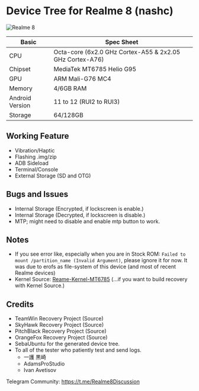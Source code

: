 # Device Tree for Realme 8 (nashc)
![Realme 8](https://image05.realme.net/general/20210427/1619510447064.png)

|Basic               |Spec Sheet                                                    |
|--                  |--                                                            |
|CPU                 |Octa-core (6x2.0 GHz Cortex-A55 & 2x2.05 GHz Cortex-A76)      |
|Chipset             |MediaTek MT6785 Helio G95                                     |
|GPU                 |ARM Mali-G76 MC4                                              |
|Memory              |4/6GB RAM                                                     |
|Android Version     |11 to 12 (RUI2 to RUI3)                                               |
|Storage             |64/128GB                                                      |

## Working Feature
- Vibration/Haptic 
- Flashing .img/zip
- ADB Sideload
- Terminal/Console
- External Storage (SD and OTG)

## Bugs and Issues
- Internal Storage (Encrypted, if lockscreen is enable.)
- Internal Storage (Decrypted, if lockscreen is disable.)
- MTP; might need to disable and enable mtp button to work.

## Notes
- If you see error like, especially when you are in Stock ROM: `Failed to mount /partition_name (Invalid Argument)`, please ignore it for now. It was due to erofs as file-system of this device (and most of recent Realme devices)
- Kernel Source: [Reame-Kernel-MT6785](https://github.com/nashc-dev/android_kernel_realme_mt6785)
       (...if you want to build recovery with Kernel Source.)


## Credits
- TeamWin Recovery Project (Source)
- SkyHawk Recovery Project (Source)
- PitchBlack Recovery Project (Source)
- OrangeFox Recovery Project (Source)
- SebaUbuntu for the generated device tree.
- To all of the tester who patiently test and send logs.
  - 一護 黒崎
  - AdamsProStudio
  - Ivan Avetisov

Telegram Community: https://t.me/Realme8Discussion
